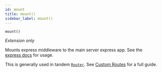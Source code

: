 ```yaml
---
id: mount
title: mount()
sidebar_label: mount()
---
```


`mount()`

_Extension only_

Mounts express middleware to the main server express app. See the [express docs](http://expressjs.com/en/api.html#app.use) for usage.

This is generally used in tandem [`Router`](Router). See [Custom Routes](../custom-routes.md) for a full guide.
